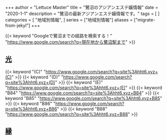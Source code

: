 +++
author = "Lettuce Master"
title = "鷺沼のアジアンエステ嬢情報"
date = "2020-1-1"
description = "鷺沼の最新アジアンエステ嬢情報です。"
tags = [
]
categories = [
    "地域別情報",
]
series = ["地域別情報"]
aliases = ["migrate-from-jekyl"]
+++

{{< keyword "Googleで鷺沼までの経路を検索する！" "https://www.google.com/search?q=現在地から鷺沼駅まで" >}}

## [光](http://hht6.xyz/)
{{< keyword "(C)" "https://www.google.com/search?q=site%3Ahht6.xyz+(C)" >}} {{< keyword "(D)" "https://www.google.com/search?q=site%3Ahht6.xyz+(D)" >}} {{< keyword "(E)" "https://www.google.com/search?q=site%3Ahht6.xyz+(E)" >}} {{< keyword "B84" "https://www.google.com/search?q=site%3Ahht6.xyz+B84" >}} {{< keyword "B85" "https://www.google.com/search?q=site%3Ahht6.xyz+B85" >}} {{< keyword "B86" "https://www.google.com/search?q=site%3Ahht6.xyz+B86" >}} {{< keyword "B88" "https://www.google.com/search?q=site%3Ahht6.xyz+B88" >}} 

## [縁](http://lavender.este88.com/)



